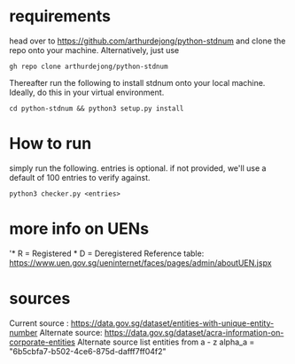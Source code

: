 # requirements

head over to https://github.com/arthurdejong/python-stdnum and clone the repo onto your machine. Alternatively, just use 

 `gh repo clone arthurdejong/python-stdnum`

Thereafter run the following to install stdnum onto your local machine. Ideally, do this in your virtual environment.  

`cd python-stdnum && python3 setup.py install`

# How to run

simply run the following. entries is optional. if not provided, we'll use a default of 100 entries to verify against. 

`python3 checker.py <entries>`

# more info on UENs

'* R = Registered * D = Deregistered
Reference table: https://www.uen.gov.sg/ueninternet/faces/pages/admin/aboutUEN.jspx

# sources

Current source : https://data.gov.sg/dataset/entities-with-unique-entity-number
Alternate source: https://data.gov.sg/dataset/acra-information-on-corporate-entities
Alternate source list entities from a - z
alpha_a = "6b5cbfa7-b502-4ce6-875d-dafff7ff04f2" 